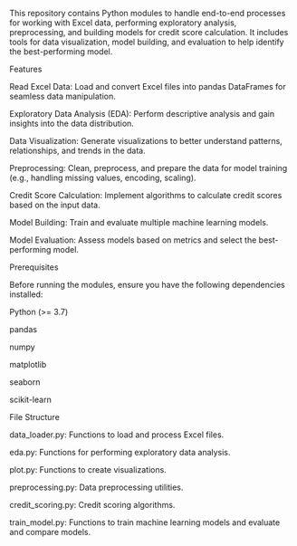 This repository contains Python modules to handle end-to-end processes for working with Excel data, performing exploratory analysis, preprocessing, and building models for credit score calculation. It includes tools for data visualization, model building, and evaluation to help identify the best-performing model.

Features

Read Excel Data: Load and convert Excel files into pandas DataFrames for seamless data manipulation.

Exploratory Data Analysis (EDA): Perform descriptive analysis and gain insights into the data distribution.

Data Visualization: Generate visualizations to better understand patterns, relationships, and trends in the data.

Preprocessing: Clean, preprocess, and prepare the data for model training (e.g., handling missing values, encoding, scaling).

Credit Score Calculation: Implement algorithms to calculate credit scores based on the input data.

Model Building: Train and evaluate multiple machine learning models.

Model Evaluation: Assess models based on metrics and select the best-performing model.


Prerequisites

Before running the modules, ensure you have the following dependencies installed:

Python (>= 3.7)

pandas

numpy

matplotlib

seaborn

scikit-learn

File Structure

data_loader.py: Functions to load and process Excel files.

eda.py: Functions for performing exploratory data analysis.

plot.py: Functions to create visualizations.

preprocessing.py: Data preprocessing utilities.

credit_scoring.py: Credit scoring algorithms.

train_model.py: Functions to train machine learning models and evaluate and compare models.